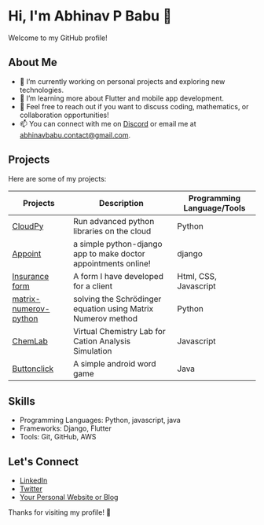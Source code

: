 # Hi, I'm Abhinav P Babu 👋

Welcome to my GitHub profile! 

## About Me

- 🔭 I’m currently working on personal projects and exploring new technologies.
- 🌱 I’m learning more about Flutter and mobile app development.
- 💬 Feel free to reach out if you want to discuss coding, mathematics, or collaboration opportunities!
- 📫 You can connect with me on [Discord](https://discord.com/users/1005716675984883723) or email me at [abhinavbabu.contact@gmail.com](mailto:abhinavbabu.contact@gmail.com).

## Projects

Here are some of my projects:

 

| Projects             |  Description                         | Programming Language/Tools                 |
|----------------------|--------------------------------------|--------------------------------------------|
| [CloudPy](cloudpy.online)|  Run advanced python libraries on the cloud | Python                          |
| [Appoint](https://github.com/thesophile/appoint) | a simple python-django app to make doctor appointments online!| django |
| [Insurance form](https://github.com/thesophile/insurance_form) | A form I have developed for a client | Html, CSS, Javascript |
| [matrix-numerov-python](https://github.com/thesophile/matrix-numerov-python) | solving the Schrödinger equation using Matrix Numerov method | Python|
| [ChemLab](https://github.com/thesophile/ChemLab) |  Virtual Chemistry Lab for Cation Analysis Simulation | Javascript |
| [Buttonclick](https://github.com/thesophile/Buttonclick) | A simple android word game | Java |

## Skills

- Programming Languages: Python, javascript, java 
- Frameworks: Django, Flutter
- Tools: Git, GitHub, AWS

## Let's Connect

- [LinkedIn](your-linkedin-profile)
- [Twitter](your-twitter-handle)
- [Your Personal Website or Blog](your-website)

Thanks for visiting my profile! 🚀

